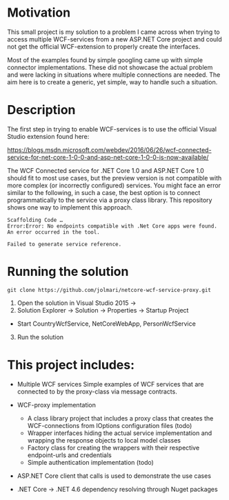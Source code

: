 # Motivation
This small project is my solution to a problem I came across when trying to access multiple WCF-services
from a new ASP.NET Core project and could not get the official WCF-extension to properly create
the interfaces.

Most of the examples found by simple googling came up with simple connector implementations. These did not
showcase the actual problem and were lacking in situations where multiple connections are needed. The aim here
is to create a generic, yet simple, way to handle such a situation.

# Description
The first step in trying to enable WCF-services is to use the official Visual Studio extension found here:

https://blogs.msdn.microsoft.com/webdev/2016/06/26/wcf-connected-service-for-net-core-1-0-0-and-asp-net-core-1-0-0-is-now-available/

The WCF Connected service for .NET Core 1.0 and ASP.NET Core 1.0 should fit to most use cases, but the preview
version is not compatible with more complex (or incorrectly configured) services. You might face an error similar to the following, in such a
case, the best option is to connect programmatically to the service via a proxy class library. This repository shows one way to
implement this approach.

```
Scaffolding Code …
Error:Error: No endpoints compatible with .Net Core apps were found.
An error occurred in the tool.

Failed to generate service reference. 
```

# Running the solution
```
git clone https://github.com/jolmari/netcore-wcf-service-proxy.git
```

1. Open the solution in Visual Studio 2015 ->
2. Solution Explorer -> Solution -> Properties -> Startup Project
  * Start CountryWcfService, NetCoreWebApp, PersonWcfService
3. Run the solution

# This project includes:

* Multiple WCF services
Simple examples of WCF services that are connected to by the proxy-class via message contracts.

* WCF-proxy implementation
   * A class library project that includes a proxy class that creates the WCF-connections from IOptions configuration files (todo) 
   * Wrapper interfaces hiding the actual service implementation and wrapping the response objects to local model classes
   * Factory class for creating the wrappers with their respective endpoint-urls and credentials
   * Simple authentication implementation (todo)

* ASP.NET Core client that calls is used to demonstrate the use cases
* .NET Core -> .NET 4.6 dependency resolving through Nuget packages
